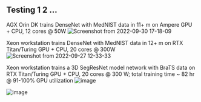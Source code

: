 ## Testing 1 2 ...  
AGX Orin DK trains DenseNet with MedNIST data in 11+ m on Ampere GPU + CPU, 12 cores @ 50W
![Screenshot from 2022-09-30 17-18-09](https://user-images.githubusercontent.com/71346897/193375578-34716c93-7bd8-4a4c-87c4-2976e406b65d.png)


Xeon workstation trains DenseNet with MedNIST data in 12+ m on RTX Titan/Turing GPU + CPU, 20 cores @ 300W
![Screenshot from 2022-09-27 12-33-33](https://user-images.githubusercontent.com/71346897/193376165-4a6616a2-89cb-46b2-bb8f-fcc8371e511e.png)

Xeon workstation trains a 3D SegResNet model network with BraTS data on RTX Titan/Turing GPU + CPU, 20 cores @ 300 W; total training time ~ 82 hr @ 91-100% GPU utilization
![image](https://user-images.githubusercontent.com/71346897/193698288-293ea78d-d9c5-4537-89a9-3dbfc594d165.png)

![image](https://user-images.githubusercontent.com/71346897/194192615-dffba655-b05c-4a2f-97f6-3f5dd48530e5.png)
